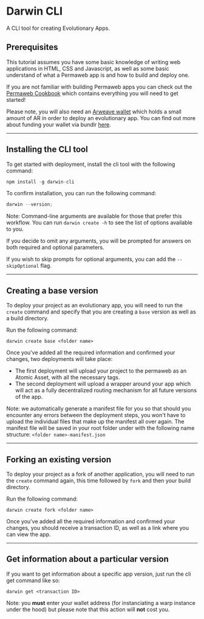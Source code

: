# Darwin CLI

A CLI tool for creating Evolutionary Apps.

## Prerequisites

This tutorial assumes you have some basic knowledge of writing web applications in HTML, CSS and Javascript, as well as some basic understand of what a Permaweb app is and how to build and deploy one.

If you are not familiar with building Permaweb apps you can check out the [Permaweb Cookbook](https://cookbook.g8way.io) which contains everything you will need to get started!

Please note, you will also need an [Arweave wallet](https://arweave.app/) which holds a small amount of AR in order to deploy an evolutionary app. You can find out more about funding your wallet via bundlr [here](https://docs.bundlr.network/developer-docs/cli/funding-a-node).

---

## Installing the CLI tool

To get started with deployment, install the cli tool with the following command:

```jsx
npm install -g darwin-cli
```

To confirm installation, you can run the following command:

```jsx
darwin --version;
```

Note: Command-line arguments are available for those that prefer this workflow. You can run `darwin create -h` to see the list of options available to you.

If you decide to omit any arguments, you will be prompted for answers on both required and optional parameters.

If you wish to skip prompts for optional arguments, you can add the `--skipOptional` flag.

---

## Creating a base version

To deploy your project as an evolutionary app, you will need to run the `create` command and specify that you are creating a `base` version as well as a build directory.

Run the following command:

```
darwin create base <folder name>
```

Once you've added all the required information and confirmed your changes, two deployments will take place:

- The first deployment will upload your project to the permaweb as an Atomic Asset, with all the necessary tags.
- The second deployment will upload a wrapper around your app which will act as a fully decentralized routing mechanism for all future versions of the app.

Note: we automatically generate a manifest file for you so that should you encounter any errors between the deployment steps, you won't have to upload the individual files that make up the manifest all over again. The manifest file will be saved in your root folder under with the following name structure: `<folder name>-manifest.json`

---

## Forking an existing version

To deploy your project as a fork of another application, you will need to run the `create` command again, this time followed by `fork` and then your build directory.

Run the following command:

```
darwin create fork <folder name>
```

Once you've added all the required information and confirmed your changes, you should receive a transaction ID, as well as a link where you can view the app.

---

## Get information about a particular version

If you want to get information about a specific app version, just run the cli get command like so:

```
darwin get <transaction ID>
```

Note: you **must** enter your wallet address (for instanciating a warp instance under the hood) but please note that this action will **not** cost you.

